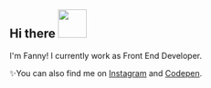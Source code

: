 <h2> Hi there <img src="https://media.giphy.com/media/Dr3zmLbgSghPr2Qqlf/giphy.gif" width="50"></h2>

I'm Fanny! I currently work as Front End Developer.



✨You can also find me on [Instagram](https://www.instagram.com/abitfanny) and [Codepen](https://codepen.io/hellofanny).
 

<!--
**hellofanny/hellofanny** is a ✨ _special_ ✨ repository because its `README.md` (this file) appears on your GitHub profile.

Here are some ideas to get you started:

- 🔭 I’m currently working on ...
- 🌱 I’m currently learning ...
- 👯 I’m looking to collaborate on ...
- 🤔 I’m looking for help with ...
- 💬 Ask me about ...
- 📫 How to reach me: ...
- 😄 Pronouns: ...
- ⚡ Fun fact: ...
-->
